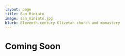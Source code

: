 ```yaml
---
layout: page
title: San Miniato
image: san_miniato.jpg
blurb: Eleventh-century Olivetan church and monastery
---
```


# Coming Soon
